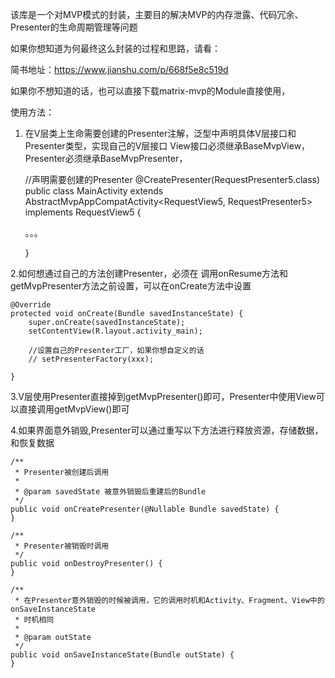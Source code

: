 该库是一个对MVP模式的封装，主要目的解决MVP的内存泄露、代码冗余、Presenter的生命周期管理等问题

如果你想知道为何最终这么封装的过程和思路，请看：

简书地址：https://www.jianshu.com/p/668f5e8c519d


如果你不想知道的话，也可以直接下载matrix-mvp的Module直接使用，

使用方法：

1.  在V层类上生命需要创建的Presenter注解，泛型中声明具体V层接口和Presenter类型，实现自己的V层接口
	View接口必须继承BaseMvpView，Presenter必须继承BaseMvpPresenter，
	
	//声明需要创建的Presenter
	@CreatePresenter(RequestPresenter5.class)
	public class MainActivity extends AbstractMvpAppCompatActivity<RequestView5, RequestPresenter5> implements RequestView5 {

	。。。

	}	

	
2.如何想通过自己的方法创建Presenter，必须在
调用onResume方法和getMvpPresenter方法之前设置，可以在onCreate方法中设置

    @Override
    protected void onCreate(Bundle savedInstanceState) {
        super.onCreate(savedInstanceState);
        setContentView(R.layout.activity_main);

        //设置自己的Presenter工厂，如果你想自定义的话
		// setPresenterFactory(xxx);

    }
	
	
3.V层使用Presenter直接掉到getMvpPresenter()即可，Presenter中使用View可以直接调用getMvpView()即可


4.如果界面意外销毁,Presenter可以通过重写以下方法进行释放资源，存储数据，和恢复数据

    /**
     * Presenter被创建后调用
     *
     * @param savedState 被意外销毁后重建后的Bundle
     */
    public void onCreatePresenter(@Nullable Bundle savedState) {
    }

    /**
     * Presenter被销毁时调用
     */
    public void onDestroyPresenter() {
    }

    /**
     * 在Presenter意外销毁的时候被调用，它的调用时机和Activity、Fragment、View中的onSaveInstanceState
     * 时机相同
     *
     * @param outState
     */
    public void onSaveInstanceState(Bundle outState) {
    }

	
